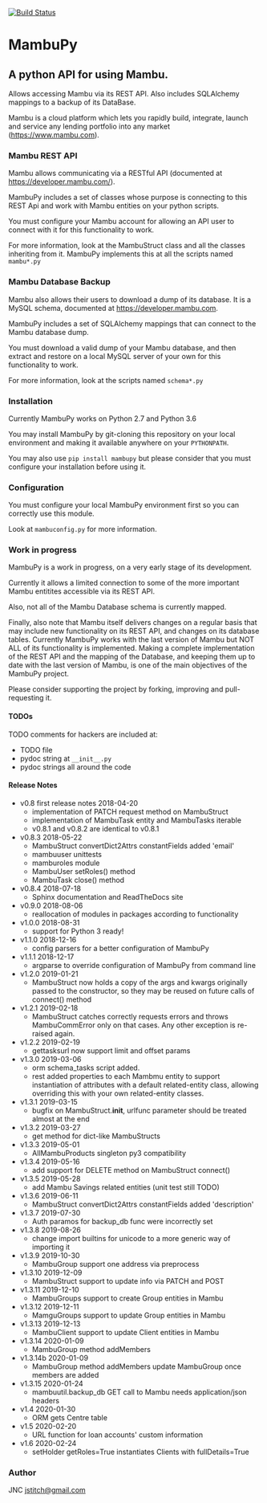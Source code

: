 [![Build Status](https://travis-ci.org/jstitch/MambuPy.svg?branch=master)](https://travis-ci.org/jstitch/MambuPy)
# MambuPy

## A python API for using Mambu.

Allows accessing Mambu via its REST API. Also includes SQLAlchemy
mappings to a backup of its DataBase.

Mambu is a cloud platform which lets you rapidly build, integrate,
launch and service any lending portfolio into any market
(https://www.mambu.com).


### Mambu REST API

Mambu allows communicating via a RESTful API (documented at
https://developer.mambu.com/).

MambuPy includes a set of classes whose purpose is connecting to this
REST Api and work with Mambu entities on your python scripts.

You must configure your Mambu account for allowing an API user to
connect with it for this functionality to work.

For more information, look at the MambuStruct class and all the
classes inheriting from it. MambuPy implements this at all the scripts
named ``mambu*.py``

### Mambu Database Backup

Mambu also allows their users to download a dump of its database. It
is a MySQL schema, documented at https://developer.mambu.com.

MambuPy includes a set of SQLAlchemy mappings that can connect to
the Mambu database dump.

You must download a valid dump of your Mambu database, and then
extract and restore on a local MySQL server of your own for this
functionality to work.

For more information, look at the scripts named ``schema*.py``

### Installation

Currently MambuPy works on Python 2.7 and Python 3.6

You may install MambuPy by git-cloning this repository on your local
environment and making it available anywhere on your ``PYTHONPATH``.

You may also use ``pip install mambupy`` but please consider that you
must configure your installation before using it.

### Configuration

You must configure your local MambuPy environment first so you can
correctly use this module.

Look at ``mambuconfig.py`` for more information.

### Work in progress

MambuPy is a work in progress, on a very early stage of its
development.

Currently it allows a limited connection to some of the more important
Mambu entitites accessible via its REST API.

Also, not all of the Mambu Database schema is currently mapped.

Finally, also note that Mambu itself delivers changes on a regular
basis that may include new functionality on its REST API, and changes
on its database tables. Currently MambuPy works with the last version
of Mambu but NOT ALL of its functionality is implemented. Making a
complete implementation of the REST API and the mapping of the
Database, and keeping them up to date with the last version of Mambu,
is one of the main objectives of the MambuPy project.

Please consider supporting the project by forking, improving and
pull-requesting it.

#### TODOs

TODO comments for hackers are included at:

* TODO file
* pydoc string at ``__init__.py``
* pydoc strings all around the code

#### Release Notes
* v0.8 first release notes 2018-04-20
  - implementation of PATCH request method on MambuStruct
  - implementation of MambuTask entity and MambuTasks iterable
  - v0.8.1 and v0.8.2 are identical to v0.8.1
* v0.8.3 2018-05-22
  - MambuStruct convertDict2Attrs constantFields added 'email'
  - mambuuser unittests
  - mamburoles module
  - MambuUser setRoles() method
  - MambuTask close() method
* v0.8.4 2018-07-18
  - Sphinx documentation and ReadTheDocs site
* v0.9.0 2018-08-06
  - reallocation of modules in packages according to functionality
* v1.0.0 2018-08-31
  - support for Python 3 ready!
* v1.1.0 2018-12-16
  - config parsers for a better configuration of MambuPy
* v1.1.1 2018-12-17
  - argparse to override configuration of MambuPy from command line
* v1.2.0 2019-01-21
  - MambuStruct now holds a copy of the args and kwargs originally
    passed to the constructor, so they may be reused on future calls
    of connect() method
* v1.2.1 2019-02-18
  - MambuStruct catches correctly requests errors and throws
    MambuCommError only on that cases. Any other exception is
    re-raised again.
* v1.2.2 2019-02-19
  - gettasksurl now support limit and offset params
* v1.3.0 2019-03-06
  - orm schema_tasks script added.
  - rest added properties to each Mambmu entity to support
    instantiation of attributes with a default related-entity class,
    allowing overriding this with your own related-entity classes.
* v1.3.1 2019-03-15
  - bugfix on MambuStruct.__init__, urlfunc parameter should be
    treated almost at the end
* v1.3.2 2019-03-27
  - get method for dict-like MambuStructs
* v1.3.3 2019-05-01
  - AllMambuProducts singleton py3 compatibility
* v1.3.4 2019-05-16
  - add support for DELETE method on MambuStruct connect()
* v1.3.5 2019-05-28
  - add Mambu Savings related entities (unit test still TODO)
* v1.3.6 2019-06-11
  - MambuStruct convertDict2Attrs constantFields added 'description'
* v1.3.7 2019-07-30
  - Auth paramos for backup_db func were incorrectly set
* v1.3.8 2019-08-26
  - change import builtins for unicode to a more generic way of
    importing it
* v1.3.9 2019-10-30
  - MambuGroup support one address via preprocess
* v1.3.10 2019-12-09
  - MambuStruct support to update info via PATCH and POST
* v1.3.11 2019-12-10
  - MambuGroups support to create Group entities in Mambu
* v1.3.12 2019-12-11
  - MamguGroups support to update Group entities in Mambu
* v1.3.13 2019-12-13
  - MambuClient support to update Client entities in Mambu
* v1.3.14 2020-01-09
  - MambuGroup method addMembers
* v1.3.14b 2020-01-09
  - MambuGroup method addMembers update MambuGroup once members are added
* v1.3.15 2020-01-24
  - mambuutil.backup_db GET call to Mambu needs application/json headers
* v1.4 2020-01-30
  - ORM gets Centre table
* v1.5 2020-02-20
  - URL function for loan accounts' custom information
* v1.6 2020-02-24
  - setHolder getRoles=True instantiates Clients with fullDetails=True

### Author

JNC
jstitch@gmail.com
